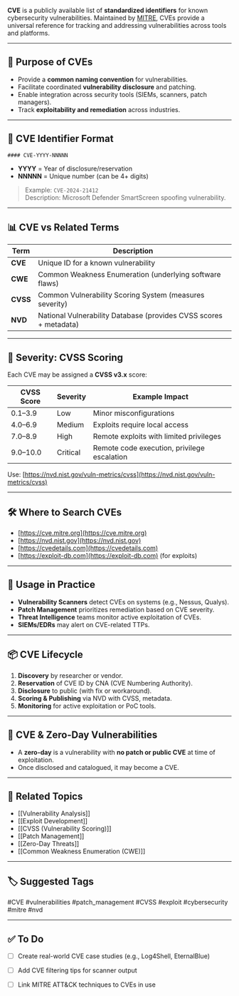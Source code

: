 **CVE** is a publicly available list of **standardized identifiers** for known cybersecurity vulnerabilities. Maintained by [MITRE](https://cve.mitre.org), CVEs provide a universal reference for tracking and addressing vulnerabilities across tools and platforms.

---

## 🧭 Purpose of CVEs

- Provide a **common naming convention** for vulnerabilities.
- Facilitate coordinated **vulnerability disclosure** and patching.
- Enable integration across security tools (SIEMs, scanners, patch managers).
- Track **exploitability and remediation** across industries.

---

## 🧬 CVE Identifier Format

	#### CVE-YYYY-NNNNN

- **YYYY** = Year of disclosure/reservation
- **NNNNN** = Unique number (can be 4+ digits)

> Example: `CVE-2024-21412`  
> Description: Microsoft Defender SmartScreen spoofing vulnerability.

---

## 📊 CVE vs Related Terms

| Term         | Description                                                      |
|--------------|------------------------------------------------------------------|
| **CVE**      | Unique ID for a known vulnerability                              |
| **CWE**      | Common Weakness Enumeration (underlying software flaws)          |
| **CVSS**     | Common Vulnerability Scoring System (measures severity)          |
| **NVD**      | National Vulnerability Database (provides CVSS scores + metadata)|

---

## 🎯 Severity: CVSS Scoring

Each CVE may be assigned a **CVSS v3.x** score:

| CVSS Score | Severity   | Example Impact                         |
|------------|------------|----------------------------------------|
| 0.1–3.9    | Low        | Minor misconfigurations                |
| 4.0–6.9    | Medium     | Exploits require local access          |
| 7.0–8.9    | High       | Remote exploits with limited privileges|
| 9.0–10.0   | Critical   | Remote code execution, privilege escalation |

Use: [https://nvd.nist.gov/vuln-metrics/cvss](https://nvd.nist.gov/vuln-metrics/cvss)

---

## 🛠 Where to Search CVEs

- [https://cve.mitre.org](https://cve.mitre.org)
- [https://nvd.nist.gov](https://nvd.nist.gov)
- [https://cvedetails.com](https://cvedetails.com)
- [https://exploit-db.com](https://exploit-db.com) (for exploits)

---

## 🧰 Usage in Practice

- **Vulnerability Scanners** detect CVEs on systems (e.g., Nessus, Qualys).
- **Patch Management** prioritizes remediation based on CVE severity.
- **Threat Intelligence** teams monitor active exploitation of CVEs.
- **SIEMs/EDRs** may alert on CVE-related TTPs.

---

## 📦 CVE Lifecycle

1. **Discovery** by researcher or vendor.
2. **Reservation** of CVE ID by CNA (CVE Numbering Authority).
3. **Disclosure** to public (with fix or workaround).
4. **Scoring & Publishing** via NVD with CVSS, metadata.
5. **Monitoring** for active exploitation or PoC tools.

---

## 🔐 CVE & Zero-Day Vulnerabilities

- A **zero-day** is a vulnerability with **no patch or public CVE** at time of exploitation.
- Once disclosed and catalogued, it may become a CVE.

---

## 🧠 Related Topics

- [[Vulnerability Analysis]]
- [[Exploit Development]]
- [[CVSS (Vulnerability Scoring)]]
- [[Patch Management]]
- [[Zero-Day Threats]]
- [[Common Weakness Enumeration (CWE)]]

---

## 🏷 Suggested Tags

#CVE #vulnerabilities #patch_management #CVSS #exploit #cybersecurity #mitre #nvd

---

## ✅ To Do

- [ ] Create real-world CVE case studies (e.g., Log4Shell, EternalBlue)
- [ ] Add CVE filtering tips for scanner output
- [ ] Link MITRE ATT&CK techniques to CVEs in use


